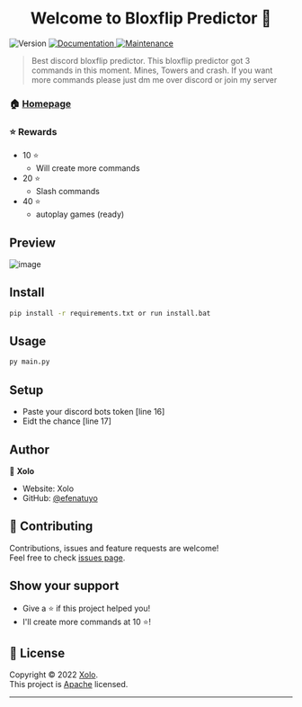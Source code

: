 <h1 align="center">Welcome to Bloxflip Predictor 👋</h1>
<p>
  <img alt="Version" src="https://img.shields.io/badge/version-2.3.1-blue.svg?cacheSeconds=2592000" />
  <a href="https://github.com/efenatuyo/bloxflipPredictor#README.md#" target="_blank">
    <img alt="Documentation" src="https://img.shields.io/badge/documentation-yes-brightgreen.svg" />
  </a>
  <a href="https://github.com/efenatuyo/bloxflipPredictor/graphs/commit-activity" target="_blank">
    <img alt="Maintenance" src="https://img.shields.io/badge/Maintained%3F-yes-green.svg" />
  </a>
</p>

> Best discord bloxflip predictor. This bloxflip predictor got 3 commands in this moment. Mines, Towers and crash. If you want more commands please just dm me over discord or join my server 

### 🏠 [Homepage](https://github.com/efenatuyo)

### ⭐️ Rewards
- 10 ⭐️
  * Will create more commands
- 20 ⭐️
  * Slash commands
- 40 ⭐️
  * autoplay games (ready)

## Preview
![image](https://media.discordapp.net/attachments/1017877584849150074/1022089144844959875/unknown.png)
## Install

```sh
pip install -r requirements.txt or run install.bat
```

## Usage

```sh
py main.py
```

## Setup
* Paste your discord bots token [line 16]
* Eidt the chance [line 17]

## Author

👤 **Xolo**

* Website: Xolo
* GitHub: [@efenatuyo](https://github.com/efenatuyo)

## 🤝 Contributing

Contributions, issues and feature requests are welcome!<br />Feel free to check [issues page](https://github.com/efenatuyo/bloxflipPredictor/issues).

## Show your support

* Give a ⭐️ if this project helped you!
* I'll create more commands at 10 ⭐️!

## 📝 License

Copyright © 2022 [Xolo](https://github.com/efenatuyo).<br />
This project is [Apache](http://www.apache.org/licenses/LICENSE-2.0) licensed.

***
